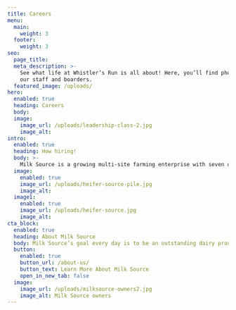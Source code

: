 ```yaml
---
title: Careers
menu:
  main:
    weight: 3
  footer:
    weight: 3
seo:
  page_title:
  meta_description: >-
    See what life at Whistler’s Run is all about! Here, you’ll find photos from
    our staff and boarders.
  featured_image: /uploads/
hero:
  enabled: true
  heading: Careers
  body: 
  image:
    image_url: /uploads/leadership-class-2.jpg
    image_alt: 
intro:
  enabled: true
  heading: How hiring!
  body: >-
    Milk Source is a growing multi-site farming enterprise with seven dairy farms, a calf farm, a heifer-raising facility and 22,000 acres. We strive to provide a safe work environment for our employees and optimal stewardship to the land.
  image:
    enabled: true
    image_url: /uploads/heifer-source-pile.jpg
    image_alt:
  image1:
    enabled: true
    image_url: /uploads/heifer-source.jpg
    image_alt:
cta_block:
  enabled: true
  heading: About Milk Source
  body: Milk Source’s goal every day is to be an outstanding dairy producer through quality care of animals, sustainable practices, environmental accountability and constant attention to detail. We are proud of our honest and considerate work force, and have earned a reputation as an outstanding place to work.
  button:
    enabled: true
    button_url: /about-us/
    button_text: Learn More About Milk Source
    open_in_new_tab: false
  image:
    image_url: /uploads/milksource-owners2.jpg
    image_alt: Milk Source owners
---
```

